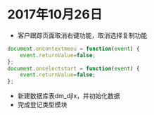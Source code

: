 # 2017年10月26日

* 客户跟踪页面取消右键功能，取消选择复制功能
```javascript
document.oncontextmenu = function(event) {
	event.returnValue=false;
};
document.onselectstart = function(event) {
	event.returnValue=false;
};
```
* 新建数据库表dm_djlx，并初始化数据
* 完成登记类型模块
